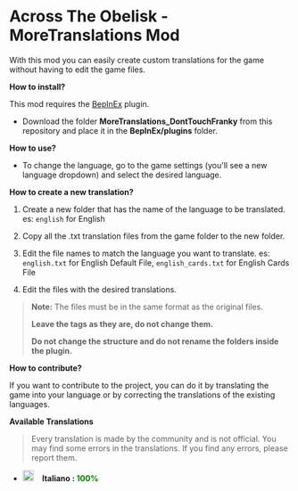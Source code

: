 # Across The Obelisk - MoreTranslations Mod

With this mod you can easily create custom translations for the game without having to edit the game files.

**How to install?**

This mod requires the [BepInEx](https://docs.bepinex.dev) plugin.

* Download the folder **MoreTranslations_DontTouchFranky** from this repository and place it in the **BepInEx/plugins** folder.


**How to use?**

* To change the language, go to the game settings (you'll see a new language dropdown) and select the desired language.

**How to create a new translation?**

1. Create a new folder that has the name of the language to be translated.
    es: `english` for English

2. Copy all the .txt translation files from the game folder to the new folder.

3. Edit the file names to match the language you want to translate. 
    es: `english.txt` for English Default File, `english_cards.txt` for English Cards File

4. Edit the files with the desired translations.

> **Note:** The files must be in the same format as the original files.
>
> **Leave the tags as they are, do not change them.**
>
> **Do not change the structure and do not rename the folders inside the plugin.**



**How to contribute?**

If you want to contribute to the project, you can do it by translating the game into your language or by correcting the translations of the existing languages.

**Available Translations**

> Every translation is made by the community and is not official. You may find some errors in the translations. If you find any errors, please report them.

* <img src="https://www.worldometers.info/img/flags/it-flag.gif" alt= “Italiano” height="20px"> &ensp; **Italiano : <span style="color:green">100%</span>**
